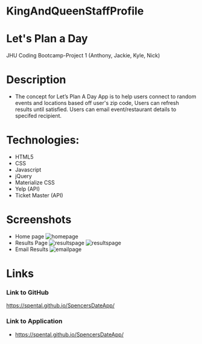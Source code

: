 # KingAndQueenStaffProfile
# Let's Plan a Day
JHU Coding Bootcamp-Project 1 (Anthony, Jackie, Kyle, Nick)
# Description
- The concept for Let’s Plan A Day App is to help users connect to random events and locations based off user's zip code, Users can refresh results until satisfied. Users can email event/restaurant details to specifed recipient.
# Technologies:
- HTML5
- CSS
- Javascript
- jQuery
- Materialize CSS
- Yelp (API)
- Ticket Master (API)
# Screenshots
- Home page
 ![homepage](./Assets/images/3.png)
- Results Page
 ![resultspage](./Assets/images/1.png)
  ![resultspage](./assests/images/generatedTeamPage.png)
- Email Results
 ![emailpage](./Assets/images/4.png)
# Links
### Link to GitHub
https://spental.github.io/SpencersDateApp/
### Link to Application
- https://spental.github.io/SpencersDateApp/